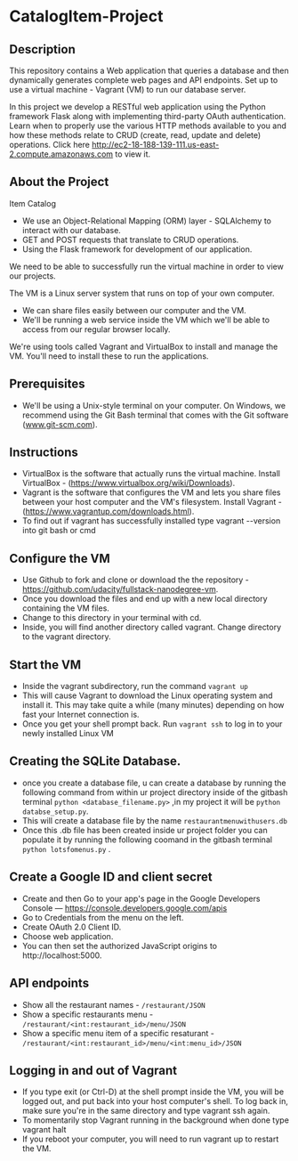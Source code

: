 # CatalogItem-Project
## Description

This repository contains a Web application that queries a database and then dynamically generates complete web pages and API endpoints. Set up to use a virtual machine - Vagrant (VM) to run our database server.

In this project we develop a RESTful web application using the Python framework Flask along with implementing third-party OAuth authentication. Learn when to properly use the various HTTP methods available to you and how these methods relate to CRUD (create, read, update and delete) operations.
Click here http://ec2-18-188-139-111.us-east-2.compute.amazonaws.com to view it.

## About the Project

Item Catalog
* We use an Object-Relational Mapping (ORM) layer - SQLAlchemy to interact with our database.
* GET and POST requests that translate to CRUD operations.
* Using the Flask framework for development of our application.

We need to be able to successfully run the virtual machine in order to view our projects.

The VM is a Linux server system that runs on top of your own computer.

* We can share files easily between our computer and the VM.
* We'll be running a web service inside the VM which we'll be able to access from our regular browser locally.

We're using tools called Vagrant and VirtualBox to install and manage the VM. You'll need to install these to run the applications.

## Prerequisites
* We'll be using a Unix-style terminal on your computer. On Windows, we recommend using the Git Bash terminal that comes with the Git software (www.git-scm.com).

## Instructions
* VirtualBox is the software that actually runs the virtual machine. Install VirtualBox - (https://www.virtualbox.org/wiki/Downloads).
* Vagrant is the software that configures the VM and lets you share files between your host computer and the VM's filesystem. Install Vagrant - (https://www.vagrantup.com/downloads.html).
* To find out if vagrant has successfully installed type vagrant --version into git bash or cmd


## Configure the VM

* Use Github to fork and clone or download the the repository - https://github.com/udacity/fullstack-nanodegree-vm.
* Once you download the files and end up with a new local directory containing the VM files.
* Change to this directory in your terminal with cd.
* Inside, you will find another directory called vagrant. Change directory to the vagrant directory.

## Start the VM

* Inside the vagrant subdirectory, run the command `vagrant up`
* This will cause Vagrant to download the Linux operating system and install it. This may take quite a while (many minutes) depending on how fast your Internet connection is.
* Once you get your shell prompt back. Run `vagrant ssh` to log in to your newly installed Linux VM

## Creating the SQLite Database.

* once you create a database file, u can create a database by running the following command from within ur project directory inside of the gitbash terminal `python <database_filename.py>` ,in my project it will be `python databse_setup.py`.
* This will create a database file by the name `restaurantmenuwithusers.db`
* Once this .db file has been created inside ur project folder you can populate it by running the following coomand in the gitbash terminal `python lotsfomenus.py` .

## Create a Google ID and client secret

* Create and then Go to your app's page in the Google Developers Console — https://console.developers.google.com/apis
* Go to Credentials from the menu on the left.
* Create OAuth 2.0 Client ID.
* Choose web application.
* You can then set the authorized JavaScript origins to http://localhost:5000.

## API endpoints

* Show all the restaurant names - `/restaurant/JSON` 
* Show a specific restaurants menu - `/restaurant/<int:restaurant_id>/menu/JSON`
* Show a specific menu item of a specific resaturant - `/restaurant/<int:restaurant_id>/menu/<int:menu_id>/JSON`

## Logging in and out of Vagrant
 
 * If you type exit (or Ctrl-D) at the shell prompt inside the VM, you will be logged out, and put back into your host computer's shell. To log back in, make sure you're in the same directory and type vagrant ssh again.
 * To momentarily stop Vagrant running in the background when done type vagrant halt
 * If you reboot your computer, you will need to run vagrant up to restart the VM.
